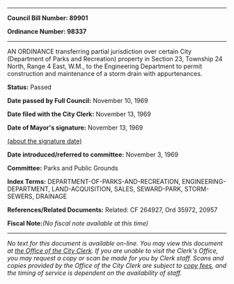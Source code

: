 

********

**Council Bill Number: 89901**
   
**Ordinance Number: 98337**
********

 AN ORDINANCE transferring partial jurisdiction over certain City (Department of Parks and Recreation) property in Section 23, Township 24 North, Range 4 East, W.M., to the Engineering Department to permit construction and maintenance of a storm drain with appurtenances.

**Status:** Passed
   
**Date passed by Full Council:** November 10, 1969
   
**Date filed with the City Clerk:** November 13, 1969
   
**Date of Mayor's signature:** November 13, 1969
   
[(about the signature date)](/~public/approvaldate.htm)
   
   
   
**Date introduced/referred to committee:** November 3, 1969
   
**Committee:** Parks and Public Grounds
   
   
**Index Terms:** DEPARTMENT-OF-PARKS-AND-RECREATION, ENGINEERING-DEPARTMENT, LAND-ACQUISITION, SALES, SEWARD-PARK, STORM-SEWERS, DRAINAGE

**References/Related Documents:** Related: CF 264927, Ord 35972, 20957

**Fiscal Note:**_(No fiscal note available at this time)_
********

_No text for this document is available on-line. You may view this document at [the Office of the City Clerk](http://www.seattle.gov/leg/clerk/contactUs.htm). If you are unable to visit the Clerk's Office, you may request a copy or scan be made for you by Clerk staff. Scans and copies provided by the Office of the City Clerk are subject to [copy fees](http://clerk.seattle.gov/~public/clerkfees.htm), and the timing of service is dependent on the availability of staff._

